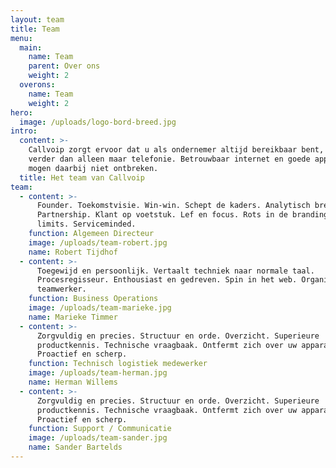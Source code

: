 ```yaml
---
layout: team
title: Team
menu:
  main:
    name: Team
    parent: Over ons
    weight: 2
  overons:
    name: Team
    weight: 2
hero:
  image: /uploads/logo-bord-breed.jpg
intro:
  content: >-
    Callvoip zorgt ervoor dat u als ondernemer altijd bereikbaar bent, dat gaat
    verder dan alleen maar telefonie. Betrouwbaar internet en goede apparatuur
    mogen daarbij niet ontbreken.
  title: Het team van Callvoip
team:
  - content: >-
      Founder. Toekomstvisie. Win-win. Schept de kaders. Analytisch brein.
      Partnership. Klant op voetstuk. Lef en focus. Rots in de branding. No
      limits. Serviceminded.
    function: Algemeen Directeur
    image: /uploads/team-robert.jpg
    name: Robert Tijdhof
  - content: >-
      Toegewijd en persoonlijk. Vertaalt techniek naar normale taal.
      Procesregisseur. Enthousiast en gedreven. Spin in het web. Organisator en
      teamwerker.
    function: Business Operations
    image: /uploads/team-marieke.jpg
    name: Marieke Timmer
  - content: >-
      Zorgvuldig en precies. Structuur en orde. Overzicht. Superieure
      productkennis. Technische vraagbaak. Ontfermt zich over uw apparatuur.
      Proactief en scherp.
    function: Technisch logistiek medewerker
    image: /uploads/team-herman.jpg
    name: Herman Willems
  - content: >-
      Zorgvuldig en precies. Structuur en orde. Overzicht. Superieure
      productkennis. Technische vraagbaak. Ontfermt zich over uw apparatuur.
      Proactief en scherp.
    function: Support / Communicatie
    image: /uploads/team-sander.jpg
    name: Sander Bartelds
---
```


